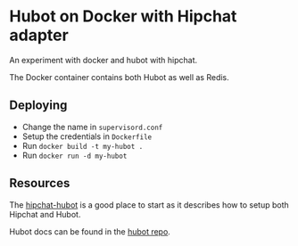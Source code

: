 # Hubot on Docker with Hipchat adapter

An experiment with docker and hubot with hipchat.

The Docker container contains both Hubot as well as Redis.

## Deploying

* Change the name in `supervisord.conf`
* Setup the credentials in `Dockerfile`
* Run `docker build -t my-hubot .`
* Run `docker run -d my-hubot`

## Resources

The [hipchat-hubot](https://github.com/hipchat/hubot-hipchat) is a good place
to start as it describes how to setup both Hipchat and Hubot.

Hubot docs can be found in the [hubot repo](https://github.com/github/hubot).
